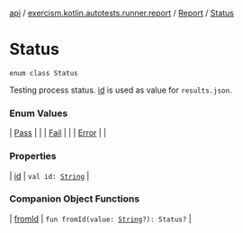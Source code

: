 [api](../../../index.md) / [exercism.kotlin.autotests.runner.report](../../index.md) / [Report](../index.md) / [Status](./index.md)

# Status

`enum class Status`

Testing process status. [id](id.md) is used as value for `results.json`.

### Enum Values

| [Pass](-pass.md) |  |
| [Fail](-fail.md) |  |
| [Error](-error.md) |  |

### Properties

| [id](id.md) | `val id: `[`String`](https://kotlinlang.org/api/latest/jvm/stdlib/kotlin/-string/index.html) |

### Companion Object Functions

| [fromId](from-id.md) | `fun fromId(value: `[`String`](https://kotlinlang.org/api/latest/jvm/stdlib/kotlin/-string/index.html)`?): Status?` |

